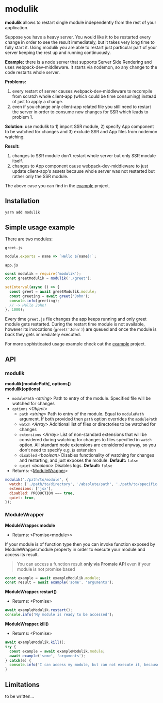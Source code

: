 # modulik

**modulik** allows to restart single module independently from the rest of your application.

Suppose you have a heavy server. You would like it to be restarted every change
in order to see the result immediately, but it takes very long time to fully
start it. Using modulik you are able to restart just particular part of
your server keeping the rest up and running continuously.

**Example:** there is a node server that supports
Server Side Rendering and uses webpack-dev-middleware. It starts
via nodemon, so any change to the code restarts whole server.

**Problems:**
1. every restart of server causes webpack-dev-middleware
to recompile from scratch whole client-app (which could be time consuming)
instead of just to apply a change.
1. even if you change only client-app related file you still need to
restart the server in order to consume new changes for SSR which leads
to problem 1.

**Solution:** use modulik to 1) import SSR module, 2) specify App
component to be watched for changes and 3) exclude SSR and App files from
nodemon watching.

**Result:**
1. changes to SSR module don't restart whole server but only SSR module itself.
1. changes to App component cause webpack-dev-middleware to just update
client-app's assets because whole server was not restarted but rather only the
SSR module.

The above case you can find in the [example](example) project.

## Installation

```bash
yarn add modulik
```

## Simple usage example

There are two modules:

`greet.js`
```js
module.exports = name => `Hello ${name}!`;
```

`app.js`
```js
const modulik = require('modulik');
const greetModulik = modulik('./greet');

setInterval(async () => {
  const greet = await greetModulik.module;
  const greeting = await greet('John');
  console.info(greeting);
  // -> Hello John!
}, 1000);
```

Every time `greet.js` file changes the app keeps running and only greet module
gets restarted. During the restart time module is not available, however
its invocations (`greet('John')`) are queued and once the module is back
they gets immediately executed.

For more sophisticated usage example check out the [example](example) project.

## API

### modulik

**modulik(modulePath[, options])**<br />
**modulik(options)**

 - `modulePath` *\<string>* Path to entry of the module. Specified file will be
 watched for changes
 - `options` *\<Object>*
    - `path` *\<string>* Path to entry of the module. Equal to `modulePath`
    argument. If both provided then `path` option overrides the `modulePath`
    - `watch` *\<Array>* Additional list of files or directories to be watched
    for changes
    - `extensions` *\<Array>* List of non-standard extensions that will be
    considered during watching for changes to files specified in `watch` option.
    All standard node extensions are considered anyway, so you don't need to
    specify e.g. *js* extension
    - `disabled` *\<boolean>* Disables functionality of watching for changes and
    restarting, and just exposes the module. **Default:** `false`
    - `quiet` *\<boolean>* Disables logs. **Default:** `false`
 - Returns: <[ModuleWrapper](#ModuleWrapper)>

```js
modulik('./path/to/module', {
  watch: ['./path/to/directory', '/absolute/path', './path/to/specific-module.js'],
  extensions: ['jsx'],
  disabled: PRODUCTION === true,
  quiet: true,
});
```
 
### ModuleWrapper

**ModuleWrapper.module**

 - Returns: \<Promise\<module>>
 
If your module is of function type then you can invoke function exposed by
ModuleWrapper.module property in order to execute your module and access its
result.
 
>  You can access a function result **only via Promsie API** even if your module
is not promise based
 
```js
const example = await exampleModulik.module;
const result = await example('some', 'arguments');
```

**ModuleWrapper.restart()**

 - Returns: \<Promise>
 
```js
await exampleModulik.restart();
console.info('My module is ready to be accessed');
```

**ModuleWrapper.kill()**

 - Returns: \<Promise>
 
```js
await exampleModulik.kill();
try {
  const example = await exampleModulik.module;
  await example('some', 'arguments');
} catch(e) {
  console.info('I can access my module, but can not execute it, because it is already killed');
}
```

## Limitations

to be written...
